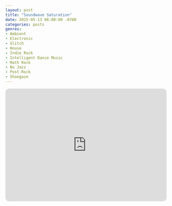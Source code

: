 ```yaml
---
layout: post
title: "Soundwave Saturation"
date: 2025-05-13 06:00:00 -0700
categories: posts
genres:
- Ambient
- Electronic
- Glitch
- House
- Indie Rock
- Intelligent Dance Music
- Math Rock
- Nu Jazz
- Post-Rock
- Shoegaze 
---
```

<iframe style="border-radius:12px" src="https://open.spotify.com/embed/playlist/4Cv8Al86rzdUD1Mi32xwrC?utm_source=generator" width="100%" height="352" frameBorder="0" allowfullscreen="" allow="autoplay; clipboard-write; encrypted-media; fullscreen; picture-in-picture" loading="lazy"></iframe>